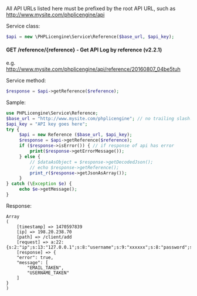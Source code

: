 All API URLs listed here must be prefixed by the root API URL, such as http://www.mysite.com/phplicengine/api

Service class:
```php
$api = new \PHPLicengine\Service\Reference($base_url, $api_key);
```

#### GET /reference/{reference} - Get API Log by reference (v2.2.1)

e.g. http://www.mysite.com/phplicengine/api/reference/20160807_04be5tuh

Service method:
```php
$response = $api->getReference($reference);
```

Sample:

```php
use PHPLicengine\Service\Reference;
$base_url = "http://www.mysite.com/phplicengine"; // no trailing slash!
$api_key = "API key goes here";
try {
     $api = new Reference ($base_url, $api_key);
     $response = $api->getReference($reference);
     if ($response->isError()) { // if response of api has error
         print($response->getErrorMessage());
     } else {
         // $dataAsObject = $response->getDecodedJson();
         // echo $response->getReference();
         print_r($response->getJsonAsArray());
     }
} catch (\Exception $e) {
     echo $e->getMessage();
}
```

Response:

```
Array
(
    [timestamp] => 1470597839
    [ip] => 198.20.238.70
    [path] => /client/add
    [request] => a:22:{s:2:"ip";s:13:"127.0.0.1";s:8:"username";s:9:"xxxxxx";s:8:"password";s:8:"password";s:5:"email";s:24:"test@example.com";s:9:"firstName";s:5:"first";s:8:"lastName";s:4:"last";s:5:"addr1";s:4:"last";s:5:"addr2";s:4:"last";s:8:"stchoice";s:1:"2";s:6:"state";s:4:"last";s:7:"country";s:2:"us";s:5:"phone";s:8:"12345678";s:11:"countrYCode";s:1:"1";s:3:"fax";s:8:"12345678";s:3:"zip";s:8:"12345678";s:2:"id";s:2:"92";s:6:"status";s:1:"0";s:12:"usergroup_id";s:1:"1";}
    [response] => {
    "error": true,
    "message": [
        "EMAIL_TAKEN",
        "USERNAME_TAKEN"
    ]
}
)
```
